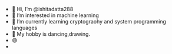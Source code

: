 - 👋 Hi, I’m @ishitadatta288
- 👀 I’m interested in machine learning
- 🌱 I’m currently learning cryptograohy and system programming languages
- 💞️ My hobby is dancing,drawing.
- 😄 
- 

<!---
ishitadatta288/ishitadatta288 is a ✨ special ✨ repository because its `README.md` (this file) appears on your GitHub profile.
You can click the Preview link to take a look at your changes.
--->
